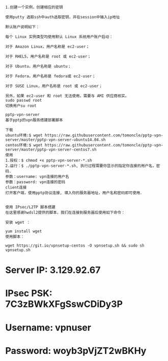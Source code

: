     1.创建一个实例，创建相应的密钥

    使用putty 选取ssh中auth选取密钥，并在session中输入ip地址

    默认账户说明如下：

    每个 Linux 实例类型均使用默认 Linux 系统用户账户启动：

    对于 Amazon Linux，用户名称是 ec2-user；

    对于 RHEL5，用户名称是 root 或 ec2-user；

    对于 Ubuntu，用户名称是 ubuntu；

    对于 Fedora，用户名称是 fedora或 ec2-user；

    对于 SUSE Linux，用户名称是 root 或 ec2-user；

    另外，如果 ec2-user 和 root 无法使用，需要与 AMI 供应商核实。
    sudo passwd root
    切换用户su root

    pptp-vpn-server
    基于pptp的vpn服务搭建部署脚本

    下载
    ubuntu环境:$ wget https://raw.githubusercontent.com/tomoncle/pptp-vpn-server/master/pptp-vpn-server-ubuntu14.04.sh
    centos环境:$ wget https://raw.githubusercontent.com/tomoncle/pptp-vpn-server/master/pptp-vpn-server-centos7.sh
    使用
    1.授权：$ chmod +x pptp-vpn-server-*.sh
    2.运行：$ ./pptp-vpn-server-*.sh, 执行过程需要你显示的指定你连接的用户名，密码.
    参数：username: vpn连接的用户名
    参数：password: vpn连接的密码
    client连接
    打开客户端，使用pptp协议连接, 填入你的服务器地址，用户名和密码即可使用．


    使用 IPsec/L2TP 脚本搭建
    在这里感谢hwdsl2提供的脚本，我们在连接到服务器后使用如下命令：

    安装 wget ：

    yum install wget
    使用脚本：

    wget https://git.io/vpnsetup-centos -O vpnsetup.sh && sudo sh vpnsetup.sh

# Server IP: 3.129.92.67
# IPsec PSK: 7C3zBWkXFgSswCDiDy3P
# Username: vpnuser

# Password: woyb3pVjZT2wBKHy


